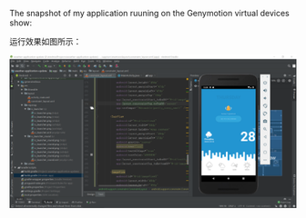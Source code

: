 The snapshot of my application ruuning on the Genymotion virtual devices show:

运行效果如图所示：

![Weather application](snapshot.png)
